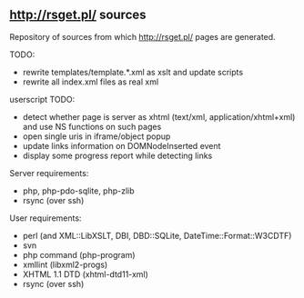http://rsget.pl/ sources
------------------------

Repository of sources from which <http://rsget.pl/> pages are generated.

TODO:

- rewrite templates/template.*.xml as xslt and update scripts
- rewrite all index.xml files as real xml


userscript TODO:

- detect whether page is server as xhtml (text/xml, application/xhtml+xml)
  and use NS functions on such pages
- open single uris in iframe/object popup
- update links information on DOMNodeInserted event
- display some progress report while detecting links


Server requirements:

- php, php-pdo-sqlite, php-zlib
- rsync (over ssh)


User requirements:

- perl (and XML::LibXSLT, DBI, DBD::SQLite, DateTime::Format::W3CDTF)
- svn
- php command (php-program)
- xmllint (libxml2-progs)
- XHTML 1.1 DTD (xhtml-dtd11-xml)
- rsync (over ssh)
